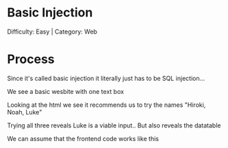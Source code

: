 # Basic Injection
Difficulty: Easy | Category: Web
# Process
Since it's called basic injection it literally just has to be SQL injection...

We see a basic wesbite with one text box

Looking at the html we see it recommends us to try the names "Hiroki, Noah, Luke"

Trying all three reveals Luke is a viable input.. But also reveals the datatable

We can assume that the frontend code works like this
